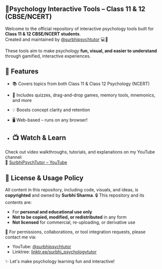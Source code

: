 ## 🌟Psychology Interactive Tools – Class 11 & 12 (CBSE/NCERT)
Welcome to the official repository of interactive psychology tools built for **Class 11 & 12 CBSE/NCERT students**.  
Created and maintained by [@surbhipsychtutor](https://www.youtube.com/@surbhipsychtutor) 💻📘

These tools aim to make psychology **fun, visual, and easier to understand** through gamified, interactive experiences.

## 🌟 Features
- 📚 Covers topics from both Class 11 & Class 12 Psychology (NCERT)
- 🧩 Includes quizzes, drag-and-drop games, memory tools, mnemonics, and more
- 💡 Boosts concept clarity and retention
- 🖥️ Web-based – runs on any browser!

- ## 📺 Watch & Learn
Check out video walkthroughs, tutorials, and explanations on my YouTube channel:  
🎥 [SurbhiPsychTutor – YouTube](https://www.youtube.com/@surbhipsychtutor)

## 📜 License & Usage Policy
All content in this repository, including code, visuals, and ideas, is **copyrighted** and owned by **Surbhi Sharma**.
🔒 This repository and its contents are:
- For **personal and educational use only**
- **Not to be copied, modified, or redistributed** in any form
- **Not licensed** for commercial, re-uploading, or derivative use

📩 For permissions, collaborations, or tool integration requests, please contact me via:
- YouTube: [@surbhipsychtutor](https://www.youtube.com/@surbhipsychtutor)
- Linktree: [linktr.ee/surbhi_psychologytutor](https://linktr.ee/surbhi_psychologytutor)

✨ Let's make psychology learning fun and interactive!
